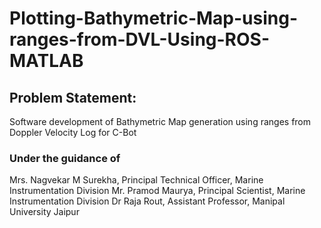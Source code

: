 # Plotting-Bathymetric-Map-using-ranges-from-DVL-Using-ROS-MATLAB

## Problem Statement: 
Software development of Bathymetric Map generation using ranges from Doppler Velocity Log for C-Bot

### Under the guidance of
Mrs. Nagvekar M Surekha, Principal Technical Officer, Marine Instrumentation Division
Mr. Pramod Maurya, Principal Scientist, Marine Instrumentation Division
Dr Raja Rout, Assistant Professor, Manipal University Jaipur
